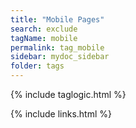 ```yaml
---
title: "Mobile Pages"
search: exclude
tagName: mobile
permalink: tag_mobile
sidebar: mydoc_sidebar
folder: tags
---
```

{% include taglogic.html %}

{% include links.html %}
